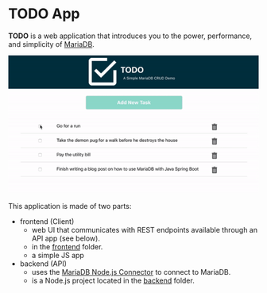 # TODO App

**TODO** is a web application that introduces you to the power, performance, and simplicity of [MariaDB](https://mariadb.com/products/).

<p align="center" spacing="10">
    <kbd>
        <img src="media/demo.gif" />
    </kbd>
</p>


This application is made of two parts:

* frontend (Client)
    - web UI that communicates with REST endpoints available through an API app (see below).
    - in the [frontend](srv/frontend) folder.
    - a simple JS app
* backend (API)
    - uses the [MariaDB Node.js Connector](https://github.com/mariadb-corporation/mariadb-connector-nodejs) to connect to MariaDB.
    - is a Node.js project located in the [backend](src/backend) folder.
